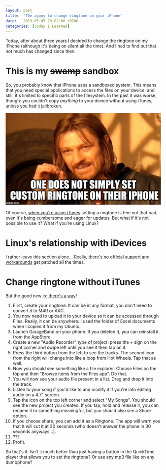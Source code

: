 ```yaml
---
layout: post
title:  "The agony to change ringtone on your iPhone"
date:   2019-05-05 23:02:00 +0200
categories: [Today I Learned]
---
```


Today, after about three years I decided to change the ringtone on my iPhone (although it's being on silent all the time). And I had to find out that not much has changed since then.


# This is my ~~swamp~~ sandbox

So, you probably know that iPhone uses a sandboxed system. This means that you need special applications to access the files on your device, and still, it's limited to specific parts of the filesystem. In the past it was worse, though: you couldn't copy _anything_ to your device without using iTunes, unless you had it jailbroken.

<div style="text-align:center"><img src="/img/til-iphone-ringtone/one-does-not-set-ringtone.jpg"></div>

Of course, [when you're using iTunes](https://www.macworld.co.uk/how-to/iphone/how-set-song-iphone-ringtone-3635061/) setting a ringtone is ~~fine~~ not that bad, even it's being cumbersome and eager for updates. But what if it's not possible to use it? What if you're using Linux?

# Linux's relationship with iDevices

I rather leave this section alone... Really, [there's no official support](https://www.lifewire.com/how-to-use-itunes-on-linux-1999251) and [workarounds](https://www.libimobiledevice.org/) get patched all the times.

# Change ringtone without iTunes

But the good new is: [there's a way](https://www.makeuseof.com/tag/create-free-ringtones-iphone/)!

1. First, create your ringtone. It can be in any format, you don't need to convert it to M4R or AAC.
2. You now need to upload it to your device so it can be accessed through Files. Really, it can be anywhere: I used the folder of Excel documents when I copied it from my Ubuntu.
3. Launch GarageBand on your phone. If you deleted it, you can reinstall it from the AppStore.
4. Create a new "Audio Recorder" type of project: press the + sign on the right corner and swipe left until you see it then tap on it.
5. Press the third button from the left to see the tracks. The second icon from the right will change into like a loop from Hot Wheels. Tap that as well.
6. Now you should see something like a file explorer. Choose Files on the top and then "Browse items from the Files app". Do that.
7. You will now see your audio file present in a list. Drag and drop it into the track.
8. Listen to your song if you'd like to and modify it if you're into editing audio on a 4.7" screen.
9. Tap the icon on the top left corner and select "My Songs". You should see the new project you created. If you tap, hold and release it, you can rename it to something meaningful, but you should also see a Share option.
10. If you choose share, you can add it as a Ringtone. The app will warn you that it will cut it at 30 seconds (who doesn't answer the phone in 30 seconds anyways...).
11. ???
12. Profit.

So that's it. Isn't it much better than just having a button in the QuickTime player that allows you to set the ringtone? Or use any mp3 file like on any dumbphone?
